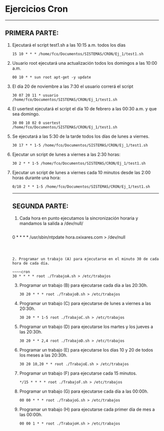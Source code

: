 # Ejercicios Cron

---

## PRIMERA PARTE:

1. Ejecutará el script test1.sh a las 10:15 a.m. todos los días

   ~~~cron
   15 10 * * * /home/fco/Documentos/SISTEMAS/CRON/Ej_1/test1.sh
   ~~~

   

2. Usuario root ejecutará una actualización todos los domingos a las 10:00 a.m.

   ~~~cron
   00 10 * * sun root apt-get -y update
   ~~~

   

3. El día 20 de noviembre a las 7:30 el usuario correrá el script

   ~~~~cron
   30 07 20 11 * usuario /home/fco/Documentos/SISTEMAS/CRON/Ej_1/test1.sh
   ~~~~

   

4. El usertest ejecutará el script el día 10 de febrero a las 00:30 a.m. y que sea domingo.

   ~~~cron
   30 00 10 02 0 usertest /home/fco/Documentos/SISTEMAS/CRON/Ej_1/test1.sh
   ~~~

   

5. Se ejecutará a las 5:30 de la tarde todos los días de lunes a viernes.

   ~~~cron
   30 17 * * 1-5 /home/fco/Documentos/SISTEMAS/CRON/Ej_1/test1.sh
   ~~~

   

6. Ejecutar un script de lunes a viernes a las 2:30 horas:

   ~~~~cron
   30 2 * * 1-5 /home/fco/Documentos/SISTEMAS/CRON/Ej_1/test1.sh
   ~~~~

   

7. Ejecutar un script de lunes a viernes cada 10 minutos desde las 2:00 horas durante una hora:

   ~~~~cron
   0/10 2 * * 1-5 /home/fco/Documentos/SISTEMAS/CRON/Ej_1/test1.sh
   ~~~~

    

   ---

   ## SEGUNDA PARTE:

   1. Cada hora en punto ejecutamos la sincronización horaria y mandamos la salida a /dev/null/

      ~~~~cron
   0 * * * * /usr/sbin/ntpdate hora.oxixares.com > /dev/null
      ~~~~

      

   2. Programar un trabajo (A) para ejecutarse en el minuto 30 de cada hora de cada día.

      ~~~~cron
   30 * * * * root ./TrabajoA.sh > /etc/trabajos 
      ~~~~

      

   3. Programar un trabajo (B) para ejecutarse cada día a las 20:30h.
   
      ~~~~cron
      30 20 * * * root ./TrabajoB.sh > /etc/trabajos 
      ~~~~
   
      
   
   4. Programar un trabajo (C) para ejecutarse de lunes a viernes a las 20:30h.
   
      ~~~~cron
      30 20 * * 1-5 root ./TrabajoC.sh > /etc/trabajos 
      ~~~~
   
      
   
   5. Programar un trabajo (D) para ejecutarse los martes y los jueves a las 20:30h.
   
      ~~~~cron
      30 20 * * 2,4 root ./TrabajoD.sh > /etc/trabajos 
      ~~~~
   
      
   
   6. Programar un trabajo (E) para ejecutarse los días 10 y 20 de todos los meses a las 20:30h.
   
      ~~~~cron
      30 20 10,20 * * root ./TrabajoE.sh > /etc/trabajos 
      ~~~~
   
      
   
   7. Programar un trabajo (F) para ejecutarse cada 15 minutos.
   
      ~~~~cron
      */15 * * * * root ./TrabajoF.sh > /etc/trabajos 
      ~~~~
   
      
   
   8. Programar un trabajo (G) para ejecutarse cada día a las 00:00h.
   
      ~~~~cron
      00 00 * * * root ./TrabajoG.sh > /etc/trabajos 
      ~~~~
   
      
   
   9. Programar un trabajo (H) para ejecutarse cada primer día de mes a las 00:00h.
   
      ~~~~cron
      00 00 1 * * root ./TrabajoH.sh > /etc/trabajos 
      ~~~~
   
      
